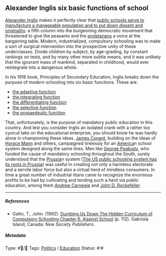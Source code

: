 ## Alexander Inglis six basic functions of school

[Alexander Inglis](Alexander%20Inglis.md) makes it perfectly clear that [public schools serve to manufacture a manageable population and to put down dissent and originality](Public%20schools%20serve%20to%20manufacture%20a%20manageable%20population%20and%20to%20put%20down%20dissent%20and%20originality.md): a fifth column into the burgeoning democratic movement that threatened to give the peasants and the [proletarians](Proletariat.md) a voice at the bargaining table. Modern, industrialized, compulsory schooling was to make a sort of surgical intervention into the prospective unity of these underclasses. Divide children by subject, by age-grading, by constant rankings on tests, and by many other more subtle means, and it was unlikely that the ignorant mass of mankind, separated in childhood, would ever reintegrate into a dangerous whole.

In his 1918 book, Principles of Secondary Education, Inglis breaks down the purpose of modern schooling into six basic functions. These are:

* [the adaptive function](The%20adaptive%20function.md)
* [the integrating function](The%20integrating%20function.md)
* [the differentiating function](The%20differentiating%20function.md)
* [the selective function](The%20selective%20function.md)
* [the propaedeutic function](The%20propaedeutic%20function.md)

That, unfortunately, is the purpose of mandatory public education in this country. And lest you consider Inglis an isolated crank with a rather too cynical take on the educational enterprise, you should know he was hardly alone in championing these ideas. [James Conant](), building on the ideas of [Horace Mann]() and others, campaigned tirelessly for an [America]()n school system designed along the same lines. Men like [George Peabody](), who funded the cause of mandatory schooling throughout the South, surely understood that the [Prussia]()n system ([The US public schooling system has its roots in Prussia](The%20US%20public%20schooling%20system%20has%20its%20roots%20in%20Prussia.md)) was useful in creating not only a harmless electorate and a servile labor force but also a virtual herd of mindless consumers. In time a great number of industrial titans came to recognize the enormous profits to be had by cultivating and tending such a herd via public education, among them [Andrew Carnegie]() and [John D. Rockefeller]().

---

##### References

* Gatto, T., John. (1992). [Dumbing Us Down The Hidden Curriculum of Compulsory Schooling Chapter 6. Against School](Dumbing%20Us%20Down%20The%20Hidden%20Curriculum%20of%20Compulsory%20Schooling%20Chapter%206.%20Against%20School.md) (p. 112). Gabriola Island, Canada: *New Society Publishers*. 

##### Metadata

Type: #🔵/🔵 
Tags: [Politics](Politics.md) / [Education]() 
Status: #☀️ 
